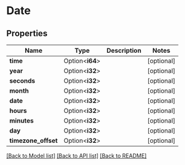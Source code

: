 # Date

## Properties

Name | Type | Description | Notes
------------ | ------------- | ------------- | -------------
**time** | Option<**i64**> |  | [optional]
**year** | Option<**i32**> |  | [optional]
**seconds** | Option<**i32**> |  | [optional]
**month** | Option<**i32**> |  | [optional]
**date** | Option<**i32**> |  | [optional]
**hours** | Option<**i32**> |  | [optional]
**minutes** | Option<**i32**> |  | [optional]
**day** | Option<**i32**> |  | [optional]
**timezone_offset** | Option<**i32**> |  | [optional]

[[Back to Model list]](../README.md#documentation-for-models) [[Back to API list]](../README.md#documentation-for-api-endpoints) [[Back to README]](../README.md)


